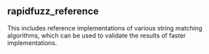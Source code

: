 ## rapidfuzz_reference

This includes reference implementations of various string matching algorithms,
which can be used to validate the results of faster implementations.